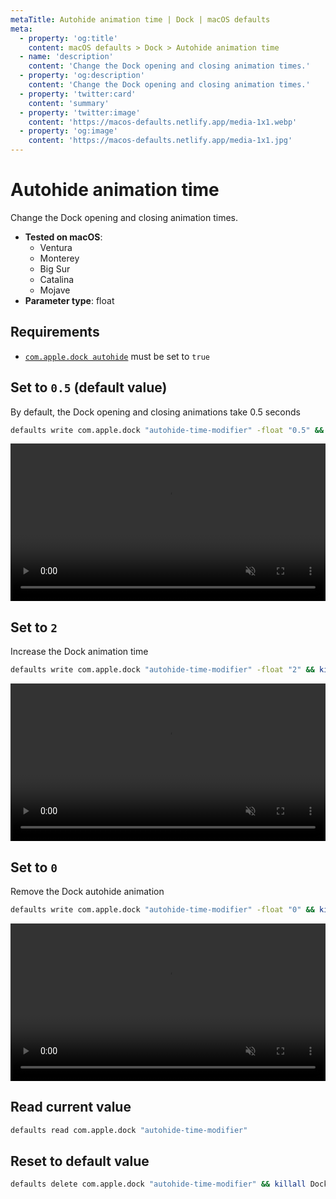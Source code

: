```yaml
---
metaTitle: Autohide animation time | Dock | macOS defaults
meta:
  - property: 'og:title'
    content: macOS defaults > Dock > Autohide animation time
  - name: 'description'
    content: 'Change the Dock opening and closing animation times.'
  - property: 'og:description'
    content: 'Change the Dock opening and closing animation times.'
  - property: 'twitter:card'
    content: 'summary'
  - property: 'twitter:image'
    content: 'https://macos-defaults.netlify.app/media-1x1.webp'
  - property: 'og:image'
    content: 'https://macos-defaults.netlify.app/media-1x1.jpg'
---
```


# Autohide animation time

Change the Dock opening and closing animation times.

<!-- break lists -->

- **Tested on macOS**:
  - Ventura
  - Monterey
  - Big Sur
  - Catalina
  - Mojave
- **Parameter type**: float

## Requirements

- [`com.apple.dock autohide`](/dock/autohide.md#set-to-true) must be set to `true`

## Set to `0.5` (default value)

By default, the Dock opening and closing animations take 0.5 seconds

```bash
defaults write com.apple.dock "autohide-time-modifier" -float "0.5" && killall Dock
```

<video autoplay loop muted playsinline width="742" height="202" style="max-width: 100%; height: auto">
  <source src="./images/autohide-time-modifier/0.5.mp4" type="video/mp4">
  Example output with value set to 0.5
</video>

## Set to `2`

Increase the Dock animation time

```bash
defaults write com.apple.dock "autohide-time-modifier" -float "2" && killall Dock
```

<video autoplay loop muted playsinline width="742" height="202" style="max-width: 100%; height: auto">
  <source src="./images/autohide-time-modifier/2.mp4" type="video/mp4">
  Example output with value set to 2
</video>

## Set to `0`

Remove the Dock autohide animation

```bash
defaults write com.apple.dock "autohide-time-modifier" -float "0" && killall Dock
```

<video autoplay loop muted playsinline width="742" height="202" style="max-width: 100%; height: auto">
  <source src="./images/autohide-time-modifier/0.mp4" type="video/mp4">
  Example output with value set to 0
</video>

## Read current value

```bash
defaults read com.apple.dock "autohide-time-modifier"
```

## Reset to default value

```bash
defaults delete com.apple.dock "autohide-time-modifier" && killall Dock
```
